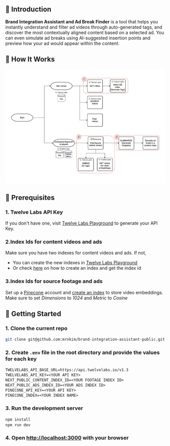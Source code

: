 ## 👋 Introduction

**Brand Integration Assistant and Ad Break Finder** is a tool that helps you instantly understand and filter ad videos through auto-generated tags, and discover the most contextually aligned content based on a selected ad. You can even simulate ad breaks using AI-suggested insertion points and preview how your ad would appear within the content.

## 🧱 How It Works

![alt text](/public/howItWorks.png)

## 🚀 Prerequisites

### 1. Twelve Labs API Key

If you don't have one, visit [Twelve Labs Playground](https://playground.twelvelabs.io/) to generate your API Key.

### 2.Index Ids for content videos and ads

Make sure you have two indexes for content videos and ads. If not,

- You can create the new indexes in [Twelve Labs Playground](https://playground.twelvelabs.io/)
- Or check [here](https://docs.twelvelabs.io/docs/create-indexes) on how to create an index and get the index id

### 3.Index Ids for source footage and ads

Set up a [Pinecone](https://www.pinecone.io/) account and [create an index](https://docs.informatica.com/integration-cloud/application-integration/current-version/simple-rag-consumption-with-pinecone/introduction-to-simple-rag-consumption-with-pinecone-recipe/prerequisites-for-creating-an-index-in-pinecone.html) to store video embeddings.
Make sure to set _Dimensions_ to _1024_ and _Metric_ to _Cosine_

## 🔑 Getting Started

### 1. Clone the current repo

```sh
git clone git@github.com:mrnkim/brand-integration-assistant-public.git
```

### 2. Create `.env` file in the root directory and provide the values for each key

```
TWELVELABS_API_BASE_URL=https://api.twelvelabs.io/v1.3
TWELVELABS_API_KEY=<YOUR API KEY>
NEXT_PUBLIC_CONTENT_INDEX_ID=<YOUR FOOTAGE INDEX ID>
NEXT_PUBLIC_ADS_INDEX_ID=<YOUR ADS INDEX ID>
PINECONE_API_KEY=<YOUR API KEY>
PINECONE_INDEX=<YOUR INDEX NAME>
```

### 3. Run the development server

```bash
npm install
npm run dev
```

### 4. Open [http://localhost:3000](http://localhost:3000) with your browser
